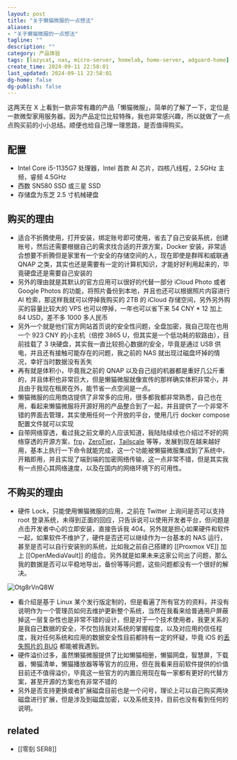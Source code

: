 ```yaml
---
layout: post
title: "关于懒猫微服的一点想法"
aliases:
- "关于懒猫微服的一点想法"
tagline: ""
description: ""
category: 产品体验
tags: [lazycat, nas, micro-server, homelab, home-server, adguard-home]
create_time: 2024-09-11 22:58:01
last_updated: 2024-09-11 22:58:01
dg-home: false
dg-publish: false
---
```


这两天在 X 上看到一款非常有趣的产品「懒猫微服」，简单的了解了一下，定位是一款微型家用服务器。因为产品定位比较特殊，我也非常感兴趣，所以就做了一点点购买前的小小总结。顺便也给自己理一理思路，是否值得购买。

## 配置

- Intel Core i5-1135G7 处理器，Intel 首款 AI 芯片，四核八线程，2.5GHz 主频，睿频 4.5GHz
- 西数 SN580 SSD 或三星 SSD
- 存储盘为东芝 2.5 寸机械硬盘

## 购买的理由

- 适合不折腾使用，打开安装，绑定账号即可使用，省去了自己安装系统，创建账号，然后还需要根据自己的需求找合适的开源方案，Docker 安装，非常适合想要不折腾但是家里有一个安全的存储空间的人，现在即使是群晖和威联通 QNAP 之类，其实也还是需要有一定的计算机知识，才能好好利用起来的，毕竟硬盘还是需要自己安装的
- 另外的理由就是其默认的官方应用可以很好的代替一部分 iCloud Photo 或者 Google Photos 的功能，将照片备份到本地，并且也还可以根据照片内容进行 AI 检索，那这样我就可以停掉我购买的 2TB 的 iCloud 存储空间，另外另外购买的容量比较大的 VPS 也可以停掉，一年也可以省下来 54 CNY \* 12 加上 84 USD，差不多 1000 多人民币
- 另外一个就是他们官方网站首页说的安全性问题，全盘加密，我自己现在也用一个 923 CNY 的小主机（倍控 3865 U，但其实是一个低功耗的软路由），目前挂载了 3 块硬盘，其实我一直比较担心数据的安全，毕竟是通过 USB 供电，并且还有接触可能存在的问题，我之前的 NAS 就出现过磁盘坏掉的情况，幸好当时数据没有丢失
- 再有就是体积小，毕竟我之前的 QNAP 以及自己组的机器都是重好几公斤重的，并且体积也非常巨大，但是懒猫微服就像宣传的那样确实体积非常小，并且由于我现在租房在外，能节省一点空间是一点。
- 懒猫微服的应用商店提供了非常多的应用，很多都我都非常熟悉，自己也在用，看起来懒猫微服将开源好用的产品整合到了一起，并且提供了一个非常不错的界面去管理，其实使用任何一个开放的平台，使用几行 docker compose 配置文件就可以实现
- 自带网络穿透，看过我之前文章的人应该知道，我陆陆续续也介绍过不好的网络穿透的开源方案，[frp](https://blog.einverne.info/post/2017/11/frp-config.html)，[ZeroTier](https://blog.einverne.info/post/2018/06/zerotier.html)，[Tailscale](https://blog.einverne.info/post/2022/04/tailscale-usage.html) 等等，发展到现在越来越好用，基本上执行一下命令就能完成，这一个功能被懒猫微服集成到了系统中，开箱即用，并且实现了端到端的加密网络传输，这一点非常不错，但是其实我有一点担心其网络速度，以及在国内的网络环境下的可用性。

## 不购买的理由

- 硬件 Lock，只能使用懒猫微服的应用，之前在 Twitter 上询问是否可以支持 root 登录系统，未得到正面的回应，只告诉说可以使用开发者平台，但问题是点击开发者中心的立即安装，直接告诉我 404。另外就是担心如果硬件和软件一起，如果软件不维护了，硬件是否还可以继续作为一台基本的 NAS 运行，甚至是否可以自行安装别的系统，比如我之前自己搭建的 [[Proxmox VE]] 加上 [[OpenMediaVault]] 的组合。另外就是如果未来这家公司出了问题，那么我的数据是否可以平稳地导出，备份等等问题，这些问题都没有一个很好的解决。

![Otg8rVnQ8W](https://pic.einverne.info/images/Otg8rVnQ8W.png)

- 看介绍是基于 Linux 某个发行版定制的，但是看遍了所有官方的资料，并没有说明作为一个管理员如何去维护更新整个系统，当然在我看来给普通用户屏蔽掉这一层复杂性也是非常不错的设计，但是对于一个技术使用者，我更关系的是我自己数据的安全，不仅包括我对系统的掌握程度，以及对应用的信任程度，我对任何系统和应用的数据安全性目前都持有一定的怀疑，毕竟 iOS 的[丢失照片的 BUG](https://blog.einverne.info/post/2024/09/iphone-reboot-photo-missing.html) 都能被我遇到。
- 硬件溢价过多，虽然懒猫微服提供了比如懒猫相册，懒猫网盘，智慧屏，下载器，懒猫清单，懒猫播放器等等官方的应用，但在我看来目前软件提供的价值目前还不值得溢价，毕竟这一些官方的内置应用现在每一家都有更好的代替方案，甚至开源的方案也有非常不错的
- 另外是否支持更换或者扩展磁盘目前也是一个问号，理论上可以自己购买两块磁盘进行扩展，但是涉及到磁盘加密，以及系统支持，目前也没有看到任何的说明。

## related

- [[零刻 SER8]]
